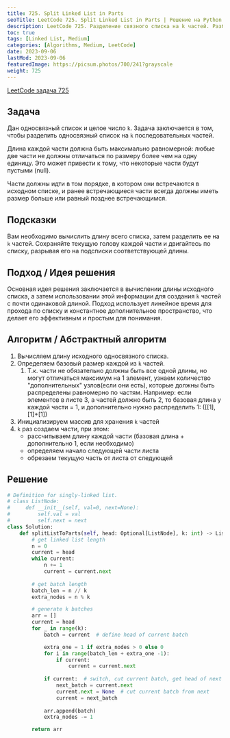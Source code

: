 ```yaml
---
title: 725. Split Linked List in Parts
seoTitle: LeetCode 725. Split Linked List in Parts | Решение на Python.
description: LeetCode 725. Разделение связного списка на k частей. Разбор задачи.
toc: true
tags: [Linked List, Medium]
categories: [Algorithms, Medium, LeetCode]
date: 2023-09-06
lastMod: 2023-09-06
featuredImage: https://picsum.photos/700/241?grayscale
weight: 725
---
```


[LeetCode задача 725](<https://leetcode.com/problems/split-linked-list-in-parts/>)

## Задача

Дан односвязный список и целое число `k`. Задача заключается в том, чтобы разделить односвязный список на `k` последовательных частей.

Длина каждой части должна быть максимально равномерной: любые две части не должны отличаться по размеру более чем на одну единицу. Это может привести к тому, что некоторые части будут пустыми (null).

Части должны идти в том порядке, в котором они встречаются в исходном списке, и ранее встречающиеся части всегда должны иметь размер больше или равный позднее встречающимся.

## Подсказки

Вам необходимо вычислить длину всего списка, затем разделить ее на `k` частей. Сохраняйте текущую голову каждой части и двигайтесь по списку, разрывая его на подсписки соответствующей длины.

## Подход / Идея решения

Основная идея решения заключается в вычислении длины исходного списка, а затем использовании этой информации для создания `k` частей с почти одинаковой длиной. Подход использует линейное время для прохода по списку и константное дополнительное пространство, что делает его эффективным и простым для понимания.

## Алгоритм / Абстрактный алгоритм

1. Вычисляем длину исходного односвязного списка.
2. Определяем базовый размер каждой из `k` частей.
   1. Т.к. части не обязательно должны быть все одной длины, но могут отличаться максимум на 1 элемент, узнаем количество "дополнительных" узлов(если они есть), которые должны быть распределены равномерно по частям. Например: если элементов в листе 3, а частей должно быть 2, то базовая длина у каждой части = 1, и дополнительно нужно распределить 1: ([[1], [1]+[1])
3. Инициализируем массив для хранения `k` частей
4. `k` раз создаем части, при этом:
   - рассчитываем длину каждой части (базовая длина + дополнительно 1, если необходимо)
   - определяем начало следующей части листа
   - обрезаем текущую часть от листа от следующей

## Решение

```python
# Definition for singly-linked list.
# class ListNode:
#     def __init__(self, val=0, next=None):
#         self.val = val
#         self.next = next
class Solution:
    def splitListToParts(self, head: Optional[ListNode], k: int) -> List[Optional[ListNode]]:
        # get linked list length
        n = 0
        current = head
        while current:
            n += 1
            current = current.next
        
        # get batch length
        batch_len = n // k
        extra_nodes = n % k

        # generate k batches
        arr = []
        current = head
        for _ in range(k):
            batch = current  # define head of current batch

            extra_one = 1 if extra_nodes > 0 else 0
            for i in range(batch_len + extra_one -1):
                if current:
                    current = current.next
            
            if current:  # switch, cut current batch, get head of next batch
                next_batch = current.next
                current.next = None  # cut current batch from next
                current = next_batch
            
            arr.append(batch)
            extra_nodes -= 1

        return arr
```
